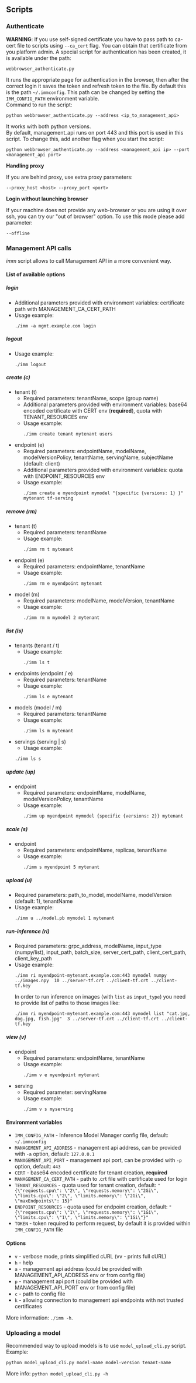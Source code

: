 ## Scripts

### Authenticate
**WARNING**:
If you use self-signed certificate you have to pass path to ca-cert file to scripts using ```--ca_cert``` flag.
You can obtain that certificate from you platform admin.
A special script for authentication has been created, it is available under the path:
```
webbrowser_authenticate.py
```
It runs the appropriate page for authentication in the browser, then after the correct login it saves the token and refresh token to the file.
By default this is the path `~/.immconfig`.
This path can be changed by setting the `IMM_CONFIG_PATH` environment variable.  
Command to run the script:

```
python webbrowser_authenticate.py --address <ip_to_management_api>
```
It works with both python versions.  
By default, management_api runs on port 443 and this port is used in this script. To change this, add another flag when you start the script:
```
python webbrowser_authenticate.py --address <management_api ip> --port <management_api port>
```

**Handling proxy**

If you are behind proxy, use extra proxy parameters:

```
--proxy_host <host> --proxy_port <port>
```

**Login without launching browser**

If your machine does not provide any web-browser or you are using it over ssh, you can try our "out of browser" option. 
To use this mode please add parameter:

```
--offline
```

### Management API calls
*imm* script allows to call Management API in a more convenient way.

#### List of available options
##### login
  - Additional parameters provided with environment variables: certificate path with 
      MANAGEMENT_CA_CERT_PATH
  - Usage example:
    ```
    ./imm -a mgmt.example.com login
    ```
##### logout
  - Usage example:
    ```
    ./imm logout
    ```
##### create (c)
- tenant (t)
  - Required parameters: tenantName, scope (group name)
  - Additional parameters provided with environment variables: base64 encoded certificate with 
      CERT env (**required**), quota with TENANT_RESOURCES env
  - Usage example:
    ```
    ./imm create tenant mytenant users
    ```
- endpoint (e)
  - Required parameters: endpointName, modelName, modelVersionPolicy, tenantName, servingName, subjectName (default: client)
  - Additional parameters provided with environment variables: quota with ENDPOINT_RESOURCES env
  - Usage example:
    ```
    ./imm create e myendpoint mymodel "{specific {versions: 1} }" mytenant tf-serving
    ```
##### remove (rm)
- tenant (t)
  - Required parameters: tenantName
  - Usage example:
    ```
    ./imm rm t mytenant
    ```
- endpoint (e)
  - Required parameters: endpointName, tenantName
  - Usage example:
    ```
    ./imm rm e myendpoint mytenant
    ```
- model (m)
  - Required parameters: modelName, modelVersion, tenantName
  - Usage example:
    ```
    ./imm rm m mymodel 2 mytenant
    ```
##### list (ls)
- tenants (tenant / t)
  - Usage example:
    ```
    ./imm ls t
    ```
- endpoints (endpoint / e)
  - Required parameters: tenantName
  - Usage example:
    ```
    ./imm ls e mytenant
    ```
- models (model / m)
  - Required parameters: tenantName
  - Usage example:
    ```
    ./imm ls m mytenant
    ```
- servings (serving | s)
  - Usage example:
  ```
  ./imm ls s
  ```
##### update (up)
- endpoint
  - Required parameters: endpointName, modelName, modelVersionPolicy, tenantName
  - Usage example:
    ```
    ./imm up myendpoint mymodel {specific {versions: 2}} mytenant
    ```
##### scale (s)
- endpoint
  - Required parameters: endpointName, replicas, tenantName
  - Usage example:
    ```
    ./imm s myendpoint 5 mytenant
    ```
##### upload (u)
  - Required parameters: path_to_model, modelName, modelVersion (default: 1), tenantName
  - Usage example:
    ```
    ./imm u ../model.pb mymodel 1 mytenant 
    ```
##### run-inference (ri)
  - Required parameters: grpc_address, modelName, input_type (numpy/list), input_path, batch_size, server_cert_path, client_cert_path, client_key_path
  - Usage example:
    ```
    ./imm ri myendpoint-mytenant.example.com:443 mymodel numpy ../images.npy  10 ../server-tf.crt ../client-tf.crt ../client-tf.key
    ```
    In order to run inference on images (with `list` as `input_type`) you need to provide list of
     paths to those images like:
     ```
     ./imm ri myendpoint-mytenant.example.com:443 mymodel list "cat.jpg, dog.jpg, fish.jpg"  3 ../server-tf.crt ../client-tf.crt ../client-tf.key
     ```

##### view (v)
- endpoint
  - Required parameters: endpointName, tenantName
  - Usage example:
    ```
    ./imm v e myendpoint mytenant
    ```
- serving
  - Required parameter: servingName
  - Usage example:
    ```
    ./imm v s myserving
    ```

#### Environment variables
- `IMM_CONFIG_PATH` - Inference Model Manager config file, default: `~/.immconfig`
- `MANAGEMENT_API_ADDRESS` - management api address, can be provided with `-a` option, default: `127.0.0.1`
- `MANAGEMENT_API_PORT` - management api port, can be provided with `-p` option, default: `443`
- `CERT` - base64 encoded certificate for tenant creation, **required**
- `MANAGEMENT_CA_CERT_PATH` - path to .crt file with certificate used for login
- `TENANT_RESOURCES` - quota used for tenant creation, default: `"{\"requests.cpu\": \"2\", \"requests.memory\": \"2Gi\", \"limits.cpu\": \"2\", \"limits.memory\": \"2Gi\", \"maxEndpoints\": 15}"`
- `ENDPOINT_RESOURCES` - quota used for endpoint creation, default: `"{\"requests.cpu\": \"1\", \"requests.memory\": \"1Gi\", \"limits.cpu\": \"1\", \"limits.memory\": \"1Gi\"}"`
- `TOKEN` - token required to perform request, by default it is provided within `IMM_CONFIG_PATH` file

#### Options
- `v` - verbose mode, prints simplified cURL (vv - prints full cURL)
- `h` - help
- `a` - management api address (could be provided with MANAGEMENT_API_ADDRESS env or from config file)
- `p` - management api port (could be provided with MANAGEMENT_API_PORT env or from config file)
- `c` - path to config file
- `k` - allowing connection to management api endpoints with not trusted certificates


More information: `./imm -h`.

### Uploading a model
Recommended way to upload models is to use `model_upload_cli.py` script.  
Example:
```
python model_upload_cli.py model-name model-version tenant-name
```

More info: `python model_upload_cli.py -h`
